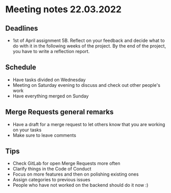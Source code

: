 # Meeting notes 22.03.2022

## Deadlines
- 1st of April assignment 5B. Reflect on your feedback and decide what to do with it in the following weeks of the project. By the end of the project, you have to write a reflection report.

## Schedule
- Have tasks divided on Wednesday
- Meeting on Saturday evening to discuss and check out other people's work
- Have everything merged on Sunday

## Merge Requests general remarks
- Have a draft for a merge request to let others know that you are working on your tasks
- Make sure to leave comments

## Tips
- Check GitLab for open Merge Requests more often
- Clarify things in the Code of Conduct
- Focus on more features and then on polishing existing ones
- Assign categories to previous issues
- People who have not worked on the backend should do it now :)

